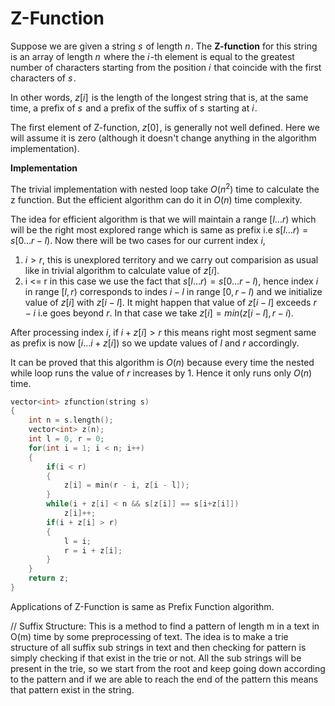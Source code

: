 # Z-Function

Suppose we are given a string $s$  of length $n$ . The **Z-function** for this string is an array of length $n$  where the $i$ -th element is equal to the greatest number of characters starting from the position $i$  that coincide with the first characters of $s$ .

In other words, $z[i]$  is the length of the longest string that is, at the same time, a prefix of $s$  and a prefix of the suffix of $s$  starting at $i$ .

The first element of Z-function, $z[0]$​ , is generally not well defined. Here we will assume it is zero (although it doesn't change anything in the algorithm implementation).

**Implementation**

The trivial implementation with nested loop take $O(n^2)$ time to calculate the z function. But the efficient algorithm can do it in $O(n)$ time complexity.

The idea for efficient algorithm is that we will maintain a range $[l \dots r)$ which will be the right most explored range which is same as prefix i.e $s[l \dots r) = s[0 \dots r-l)$. Now there will be two cases for our current index $i$,

1. $i > r$, this is unexplored territory and we carry out comparision as usual like in trivial algorithm to calculate value of $z[i]$.
2. i <= r in this case we use the fact that $s[l \dots r) = s[0 \dots r-l)$, hence index $i$ in range $[l, r)$ corresponds to indes $i - l$ in range $[0, r - l)$ and we initialize value of $z[i]$ with $z[i-l]$. It might happen that value of $z[i-l]$ exceeds $r - i$ i.e goes beyond $r$. In that case we take $z[i] = min(z[i-l], r - i)$.

After processing index $i$, if $i + z[i] > r$ this means right most segment same as prefix is now $[i \dots i + z[i])$ so we update values of $l$ and $r$ accordingly.

It can be proved that this algorithm is $O(n)$ because every time the nested while loop runs the value of $r$ increases by $1$. Hence it only runs only $O(n)$ time.

```c++
vector<int> zfunction(string s)
{
    int n = s.length();
    vector<int> z(n);
    int l = 0, r = 0;
    for(int i = 1; i < n; i++)
    {
        if(i < r)
        {
            z[i] = min(r - i, z[i - l]);
        }
        while(i + z[i] < n && s[z[i]] == s[i+z[i]])
            z[i]++;
        if(i + z[i] > r)
        {
            l = i;
            r = i + z[i];
        }
    }
    return z;
}
```

Applications of Z-Function is same as Prefix Function algorithm.

// Suffix Structure: This is a method to find a pattern of length m in a text in O(m) time by some preprocessing of text. The idea is to make a trie structure of all suffix sub strings in text and then checking for pattern is simply checking if that exist in the trie or not. All the sub strings will be present in the trie, so we start from the root and keep going down according to the pattern and if we are able to reach the end of the pattern this means that pattern exist in the string.